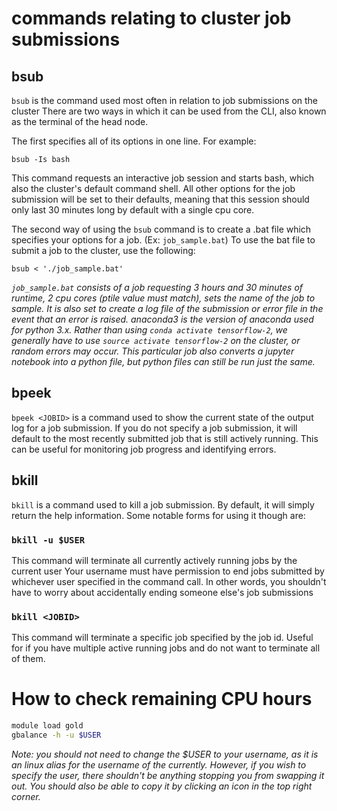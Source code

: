 # commands relating to cluster job submissions

## bsub
`bsub` is the command used most often in relation to job submissions on the cluster
There are two ways in which it can be used from the CLI, also known as the terminal of the head node. 

The first specifies all of its options in one line. For example:

`bsub -Is bash`

This command requests an interactive job session and starts bash, which also the cluster's default command shell. All other options 
for the job submission will be set to their defaults, meaning that this session should only last 30 minutes long by default with a single cpu core.

The second way of using the `bsub` command is to create a .bat file which specifies your options for a job. (Ex: `job_sample.bat`)
To use the bat file to submit a job to the cluster, use the following:

`bsub < './job_sample.bat'`

_`job_sample.bat` consists of a job requesting 3 hours and 30 minutes of runtime, 2 cpu cores (ptile value must match), sets the name of the job to sample.
It is also set to create a log file of the submission or error file in the event that an error is raised.
anaconda3 is the version of anaconda used for python 3.x.
Rather than using `conda activate tensorflow-2`, we generally have to use `source activate tensorflow-2` on the cluster, or random errors may occur.
This particular job also converts a jupyter notebook into a python file, but python files can still be run just the same._

## bpeek
`bpeek <JOBID>` is a command used to show the current state of the output log for a job submission. 
If you do not specify a job submission, it will default to the most recently submitted job that is still actively running.
This can be useful for monitoring job progress and identifying errors.

## bkill
`bkill` is a command used to kill a job submission. By default, it will simply return the help information. Some notable forms for using it though are:

### `bkill -u $USER`
This command will terminate all currently actively running jobs by the current user
Your username must have permission to end jobs submitted by whichever user specified in the command call.
In other words, you shouldn't have to worry about accidentally ending someone else's job submissions

### `bkill <JOBID>`
This command will terminate a specific job specified by the job id.
Useful for if you have multiple active running jobs and do not want to terminate all of them.

# How to check remaining CPU hours

```bash
module load gold
gbalance -h -u $USER

```
_Note: you should not need to change the $USER to your username, as it is an linux alias for the username of the currently. 
However, if you wish to specify the user, there shouldn't be anything stopping you from swapping it out.
You should also be able to copy it by clicking an icon in the top right corner._





